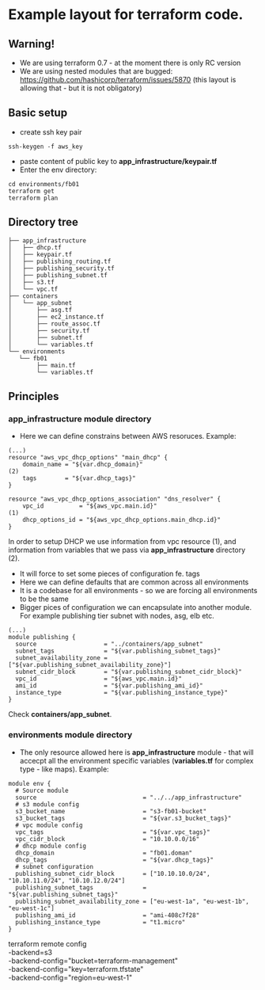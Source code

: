 # Example layout for terraform code.

## Warning!
* We are using terraform 0.7 - at the moment there is only RC version
* We are using nested modules that are bugged: https://github.com/hashicorp/terraform/issues/5870 (this layout is allowing that - but it is not obligatory)

## Basic setup
* create ssh key pair 
```
ssh-keygen -f aws_key
```
* paste content of public key to __app_infrastructure/keypair.tf__
* Enter the env directory:
```
cd environments/fb01
terraform get
terraform plan
```


## Directory tree
```
├── app_infrastructure
│   ├── dhcp.tf
│   ├── keypair.tf
│   ├── publishing_routing.tf
│   ├── publishing_security.tf
│   ├── publishing_subnet.tf
│   ├── s3.tf
│   └── vpc.tf
├── containers
│   └── app_subnet
│       ├── asg.tf
│       ├── ec2_instance.tf
│       ├── route_assoc.tf
│       ├── security.tf
│       ├── subnet.tf
│       └── variables.tf
└── environments
   └── fb01
        ├── main.tf
        └── variables.tf

```

## Principles

### __app_infrastructure__ module directory
* Here we can define constrains between AWS resoruces. Example:
```
(...)
resource "aws_vpc_dhcp_options" "main_dhcp" {
    domain_name = "${var.dhcp_domain}"                                      (2)
    tags        = "${var.dhcp_tags}"
}

resource "aws_vpc_dhcp_options_association" "dns_resolver" {
    vpc_id          = "${aws_vpc.main.id}"                                  (1)
    dhcp_options_id = "${aws_vpc_dhcp_options.main_dhcp.id}"
}
```
In order to setup DHCP we use information from vpc resource (1), and information from variables that we pass via __app_infrastructure__ directory (2).

* It will force to set some pieces of configuration fe. tags
* Here we can define defaults that are common across all environments
* It is a codebase for all environments - so we are forcing all environments to be the same
* Bigger pices of configuration we can encapsulate into another module. For example publishing tier subnet with nodes, asg, elb etc. 
```
(...)
module publishing {
  source                   = "../containers/app_subnet"
  subnet_tags              = "${var.publishing_subnet_tags}"
  subnet_availability_zone = ["${var.publishing_subnet_availability_zone}"]
  subnet_cidr_block        = "${var.publishing_subnet_cidr_block}"
  vpc_id                   = "${aws_vpc.main.id}"
  ami_id                   = "${var.publishing_ami_id}"
  instance_type            = "${var.publishing_instance_type}"
}
``` 
Check __containers/app_subnet__.
### __environments__ module directory
* The only resource allowed here is __app_infrastructure__ module - that will accecpt all the environment specific variables (__variables.tf__ for complex type - like maps). Example:
```
module env {
  # Source module
  source                              = "../../app_infrastructure"
  # s3 module config
  s3_bucket_name                      = "s3-fb01-bucket"
  s3_bucket_tags                      = "${var.s3_bucket_tags}"
  # vpc module config
  vpc_tags                            = "${var.vpc_tags}"
  vpc_cidr_block                      = "10.10.0.0/16"
  # dhcp module config
  dhcp_domain                         = "fb01.doman"
  dhcp_tags                           = "${var.dhcp_tags}"
  # subnet configuration
  publishing_subnet_cidr_block        = ["10.10.10.0/24", "10.10.11.0/24", "10.10.12.0/24"]
  publishing_subnet_tags              = "${var.publishing_subnet_tags}"
  publishing_subnet_availability_zone = ["eu-west-1a", "eu-west-1b", "eu-west-1c"]
  publishing_ami_id                   = "ami-408c7f28"
  publishing_instance_type            = "t1.micro"
}
```

terraform remote config \
    -backend=s3 \
    -backend-config="bucket=terraform-management" \
    -backend-config="key=terraform.tfstate" \
    -backend-config="region=eu-west-1"
